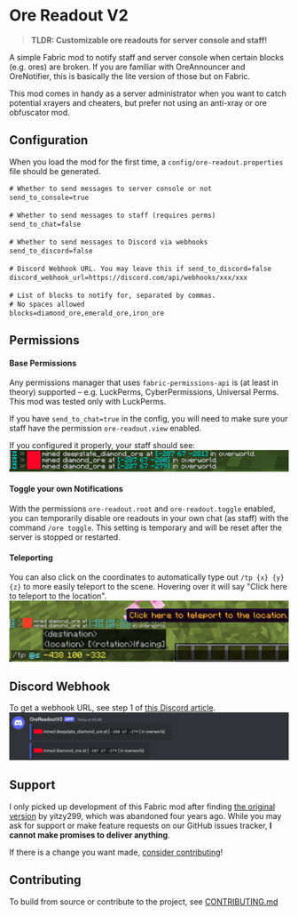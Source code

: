 # Ore Readout V2

> **TLDR: Customizable ore readouts for server console and staff!**

A simple Fabric mod to notify staff and server console when certain blocks (e.g. ores) are broken.
If you are familiar with OreAnnouncer and OreNotifier, 
this is basically the lite version of those but on Fabric.

This mod comes in handy as a server administrator 
when you want to catch potential xrayers and cheaters,
but prefer not using an anti-xray or ore obfuscator mod.

## Configuration

When you load the mod for the first time, a `config/ore-readout.properties` file should be generated.

```properties
# Whether to send messages to server console or not
send_to_console=true

# Whether to send messages to staff (requires perms)
send_to_chat=false

# Whether to send messages to Discord via webhooks
send_to_discord=false

# Discord Webhook URL. You may leave this if send_to_discord=false
discord_webhook_url=https://discord.com/api/webhooks/xxx/xxx

# List of blocks to notify for, separated by commas.
# No spaces allowed
blocks=diamond_ore,emerald_ore,iron_ore
```

## Permissions

#### Base Permissions

Any permissions manager that uses `fabric-permissions-api` is (at least in theory) supported 
– e.g. LuckPerms, CyberPermissions, Universal Perms. This mod was tested only with LuckPerms.

If you have `send_to_chat=true` in the config, you will need to make sure
your staff have the permission `ore-readout.view` enabled.

If you configured it properly, your staff should see:
![](/docs/assets/chat.png)

#### Toggle your own Notifications

With the permissions `ore-readout.root` and `ore-readout.toggle` enabled, you can temporarily disable ore readouts
in your own chat (as staff) with the command `/ore toggle`. 
This setting is temporary and will be reset after the server is stopped or restarted.

#### Teleporting

You can also click on the coordinates to automatically type out `/tp {x} {y} {z}` to more easily teleport to the scene. Hovering over it will say "Click here to teleport to the location".
![](/docs/assets/teleport.png)

## Discord Webhook

To get a webhook URL, see step 1 of [this Discord article](https://support.discord.com/hc/en-us/articles/228383668-Intro-to-Webhooks).
![](/docs/assets/discord2.png)

## Support

I only picked up development of this Fabric mod after finding [the original version](https://modrinth.com/mod/ore-readout) by yitzy299, which was abandoned four years ago. While you may ask for support or make feature requests on our GitHub issues tracker, **I cannot make promises to deliver anything**.

If there is a change you want made, [consider contributing](https://github.com/Veivel/OreReadoutV2/issues)!

## Contributing

To build from source or contribute to the project, see [CONTRIBUTING.md](./CONTRIBUTING.md)